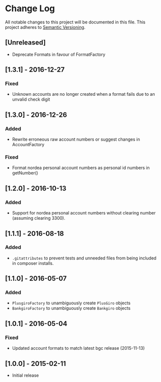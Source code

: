 # Change Log
All notable changes to this project will be documented in this file.
This project adheres to [Semantic Versioning](http://semver.org/).

## [Unreleased]

- Deprecate Formats in favour of FormatFactory

## [1.3.1] - 2016-12-27

### Fixed
- Unknown accounts are no longer created when a format fails due to an unvalid check digit

## [1.3.0] - 2016-12-26

### Added
- Rewrite erroneous raw account numbers or suggest changes in AccountFactory

### Fixed
- Format nordea personal account numbers as personal id numbers in getNumber()

## [1.2.0] - 2016-10-13

### Added
- Support for nordea personal account numbers without clearing number (assuming clearing 3300).

## [1.1.1] - 2016-08-18

### Added
- `.gitattributes` to prevent tests and unneeded files from being included in composer installs.

## [1.1.0] - 2016-05-07

### Added
- `PlusgiroFactory` to unambiguously create `PlusGiro` objects
- `BankgiroFactory` to unambiguously create `Bankgiro` objects

## [1.0.1] - 2016-05-04

### Fixed
- Updated account formats to match latest bgc release (2015-11-13)

## [1.0.0] - 2015-02-11
- Initial release
